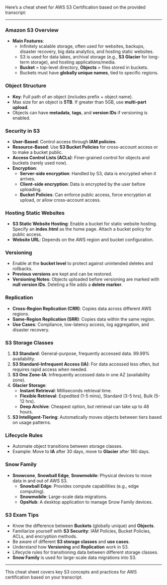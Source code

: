 Here’s a cheat sheet for AWS S3 Certification based on the provided transcript:

---

### **Amazon S3 Overview**
- **Main Features**: 
  - Infinitely scalable storage, often used for websites, backups, disaster recovery, big data analytics, and hosting static websites.
  - S3 is used for data lakes, archival storage (e.g., **S3 Glacier** for long-term storage), and hosting applications/media.
  - **Bucket** = top-level directory, **Objects** = files stored in buckets.
  - Buckets must have **globally unique names**, tied to specific regions.
  
### **Object Structure**
- **Key**: Full path of an object (includes prefix + object name).
- Max size for an object is **5TB**. If greater than 5GB, use **multi-part upload**.
- Objects can have **metadata**, **tags**, and **version IDs** if versioning is enabled.

### **Security in S3**
- **User-Based**: Control access through **IAM policies**.
- **Resource-Based**: Use **S3 Bucket Policies** for cross-account access or to make a bucket public.
- **Access Control Lists (ACLs)**: Finer-grained control for objects and buckets (rarely used now).
- **Encryption**: 
  - **Server-side encryption**: Handled by S3, data is encrypted when it arrives.
  - **Client-side encryption**: Data is encrypted by the user before uploading.
  - **Bucket Policies**: Can enforce public access, force encryption at upload, or allow cross-account access.
  
### **Hosting Static Websites**
- **S3 Static Website Hosting**: Enable a bucket for static website hosting. Specify an **index.html** as the home page. Attach a bucket policy for public access.
- **Website URL**: Depends on the AWS region and bucket configuration.

### **Versioning**
- Enable at the **bucket level** to protect against unintended deletes and rollbacks.
- **Previous versions** are kept and can be restored.
- **Versioning Notes**: Objects uploaded before versioning are marked with **null version IDs**. Deleting a file adds a **delete marker**.

### **Replication**
- **Cross-Region Replication (CRR)**: Copies data across different AWS regions.
- **Same-Region Replication (SRR)**: Copies data within the same region.
- **Use Cases**: Compliance, low-latency access, log aggregation, and disaster recovery.

### **S3 Storage Classes**
1. **S3 Standard**: General-purpose, frequently accessed data. 99.99% availability.
2. **S3 Standard-Infrequent Access (IA)**: For data accessed less often, but requires rapid access when needed.
3. **S3 One Zone-IA**: Infrequently accessed data in one AZ (availability zone).
4. **Glacier Storage**:
   - **Instant Retrieval**: Milliseconds retrieval time.
   - **Flexible Retrieval**: Expedited (1-5 mins), Standard (3-5 hrs), Bulk (5-12 hrs).
   - **Deep Archive**: Cheapest option, but retrieval can take up to 48 hours.
5. **S3 Intelligent-Tiering**: Automatically moves objects between tiers based on usage patterns.

### **Lifecycle Rules**
- Automate object transitions between storage classes.
- Example: Move to **IA** after 30 days, move to **Glacier** after 180 days.

### **Snow Family**
- **Snowcone**, **Snowball Edge**, **Snowmobile**: Physical devices to move data in and out of AWS S3.
  - **Snowball Edge**: Provides compute capabilities (e.g., edge computing).
  - **Snowmobile**: Large-scale data migrations.
  - **OpsHub**: A desktop application to manage Snow Family devices.

### **S3 Exam Tips**
- Know the difference between **Buckets** (globally unique) and **Objects**.
- Familiarize yourself with **S3 Security**: IAM Policies, Bucket Policies, ACLs, and encryption methods.
- Be aware of different **S3 storage classes** and **use cases**.
- Understand how **Versioning** and **Replication** work in S3.
- Lifecycle rules for transitioning data between different storage classes.
- **Snow Family** is used for large-scale data migrations into S3.

---

This cheat sheet covers key S3 concepts and practices for AWS certification based on your transcript.